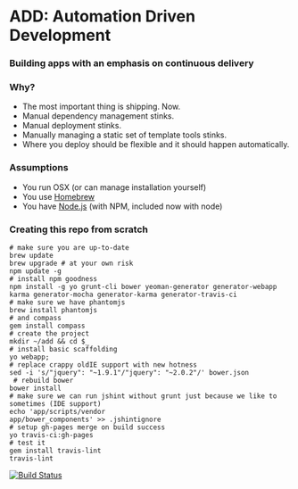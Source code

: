 # ADD: Automation Driven Development
### Building apps with an emphasis on continuous delivery

### Why?

* The most important thing is shipping. Now.
* Manual dependency management stinks.
* Manual deployment stinks.
* Manually managing a static set of template tools stinks.
* Where you deploy should be flexible and it should happen automatically.

### Assumptions

* You run OSX (or can manage installation yourself)
* You use [Homebrew](http://mxcl.github.io/homebrew/)
* You have [Node.js](http://nodejs.org/) (with NPM, included now with node)

### Creating this repo from scratch
    # make sure you are up-to-date
    brew update
    brew upgrade # at your own risk
    npm update -g
    # install npm goodness
    npm install -g yo grunt-cli bower yeoman-generator generator-webapp karma generator-mocha generator-karma generator-travis-ci
    # make sure we have phantomjs
    brew install phantomjs
    # and compass
    gem install compass
    # create the project
    mkdir ~/add && cd $_
    # install basic scaffolding
    yo webapp;
    # replace crappy oldIE support with new hotness
    sed -i 's/"jquery": "~1.9.1"/"jquery": "~2.0.2"/' bower.json
     # rebuild bower
    bower install
    # make sure we can run jshint without grunt just because we like to sometimes (IDE support)
    echo 'app/scripts/vendor
    app/bower_components' >> .jshintignore
    # setup gh-pages merge on build success
    yo travis-ci:gh-pages
    # test it
    gem install travis-lint
    travis-lint


[![Build Status](https://travis-ci.org/atomantic/add.png?branch=master)](https://travis-ci.org/atomantic/add)
